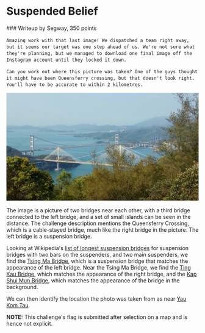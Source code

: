 # Suspended Belief

### Writeup by Segway, 350 points

`Amazing work with that last image! We dispatched a team right away, but it seems our target was one step ahead of us. We're not sure what they're planning, but we managed to download one final image off the Instagram account until they locked it down. `

`Can you work out where this picture was taken? One of the guys thought it might have been Queensferry crossing, but that doesn't look right. You'll have to be accurate to within 2 kilometres.`

![](bridge.jpg)

The image is a picture of two bridges near each other, with a third bridge connected to the left bridge,  and a set of small islands can be seen in the distance. The challenge description mentions the Queensferry Crossing, which is a cable-stayed bridge, much like the right bridge in the picture. The left bridge is a suspension bridge.

Looking at Wikipedia's [list of longest suspension bridges](https://en.wikipedia.org/wiki/List_of_longest_suspension_bridge_spans) for suspension bridges with two bars on the suspenders, and two main suspenders, we find the [Tsing Ma Bridge](https://en.wikipedia.org/wiki/Tsing_Ma_Bridge), which is a suspension bridge that matches the appearance of the left bridge. Near the Tsing Ma Bridge, we find the [Ting Kau Bridge](https://en.wikipedia.org/wiki/Ting_Kau_Bridge), which matches the appearance of the right bridge, and the [Kap Shui Mun Bridge](https://en.wikipedia.org/wiki/Kap_Shui_Mun_Bridge), which matches the appearance of the bridge in the background.

We can then identify the location the photo was taken from as near [Yau Kom Tau](https://en.wikipedia.org/wiki/Yau_Kom_Tau).

**NOTE:** This challenge's flag is submitted after selection on a map and is hence not explicit.